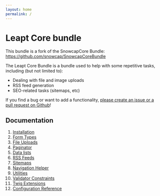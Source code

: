 ```yaml
---
layout: home
permalink: /
---
```


# Leapt Core bundle

This bundle is a fork of the SnowcapCore Bundle: https://github.com/snowcap/SnowcapCoreBundle

The Leapt Core Bundle is a bundle used to help with some repetitive tasks, including (but not limited to):

- Dealing with file and image uploads
- RSS feed generation
- SEO-related tasks (sitemaps, etc)

If you find a bug or want to add a functionality,
[please create an issue or a pull request on Github](https://github.com/leapt/core-bundle)!

## Documentation

1. [Installation](/install.html)
1. [Form Types](/form_types.html)
1. [File Uploads](/file_uploads.html)
1. [Paginator](/paginator.html)
1. [Data lists](/data_lists.html)
1. [RSS Feeds](/rss_feeds.html)
1. [Sitemaps](/sitemaps.html)
1. [Navigation Helper](/navigation_helper.html)
1. [Utilities](/utilities.html)
1. [Validator Constraints](/validators.html)
1. [Twig Extensions](/twig_extensions.html)
1. [Configuration Reference](/configuration_reference.html)
